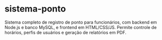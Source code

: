 # sistema-ponto
Sistema completo de registro de ponto para funcionários, com backend em Node.js e banco MySQL, e frontend em HTML/CSS/JS. Permite controle de horários, perfis de usuários e geração de relatórios em PDF.
